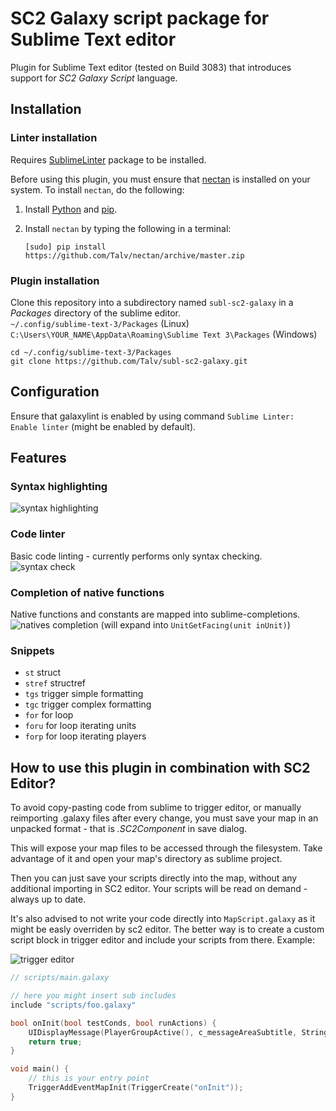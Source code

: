 # SC2 Galaxy script package for Sublime Text editor
Plugin for Sublime Text editor (tested on Build 3083) that introduces support for *SC2 Galaxy Script* language.

## Installation

### Linter installation

Requires [SublimeLinter](http://www.sublimelinter.com/en/latest/installation.html#installing-via-pc) package to be installed.

Before using this plugin, you must ensure that [nectan](https://github.com/Talv/nectan) is installed on your system. To install `nectan`, do the following:

1. Install [Python](http://python.org/download/) and [pip](http://www.pip-installer.org/en/latest/installing.html).

1. Install `nectan` by typing the following in a terminal:
   ```
   [sudo] pip install https://github.com/Talv/nectan/archive/master.zip
   ```

### Plugin installation
Clone this repository into a subdirectory named `subl-sc2-galaxy` in a *Packages* directory of the sublime editor.  
```~/.config/sublime-text-3/Packages``` (Linux)  
```C:\Users\YOUR_NAME\AppData\Roaming\Sublime Text 3\Packages``` (Windows)
```
cd ~/.config/sublime-text-3/Packages
git clone https://github.com/Talv/subl-sc2-galaxy.git
```

## Configuration
Ensure that galaxylint is enabled by using command `Sublime Linter: Enable linter` (might be enabled by default).

## Features

### Syntax highlighting
![syntax highlighting](https://cloud.githubusercontent.com/assets/6976458/11614372/276ccbf4-9c41-11e5-8648-7f708e5df3fa.png)


### Code linter
Basic code linting - currently performs only syntax checking.
![syntax check](https://cloud.githubusercontent.com/assets/6976458/11614383/79b648fe-9c41-11e5-89b8-ca2becee2153.png)

### Completion of native functions
Native functions and constants are mapped into sublime-completions.
![natives completion](https://cloud.githubusercontent.com/assets/6976458/11614389/bba6f510-9c41-11e5-9d00-46ef7afa8ad6.png)
(will expand into `UnitGetFacing(unit inUnit)`)

### Snippets

 * `st` struct
 * `stref` structref
 * `tgs` trigger simple formatting
 * `tgc` trigger complex formatting
 * `for` for loop
 * `foru` for loop iterating units
 * `forp` for loop iterating players

## How to use this plugin in combination with SC2 Editor?
To avoid copy-pasting code from sublime to trigger editor, or manually reimporting .galaxy files after every change, you must save your map in an unpacked format - that is *.SC2Component* in save dialog.

This will expose your map files to be accessed through the filesystem. Take advantage of it and open your map's directory as sublime project.

Then you can just save your scripts directly into the map, without any additional importing in SC2 editor. Your scripts will be read on demand - always up to date.

It's also advised to not write your code directly into `MapScript.galaxy` as it might be easly overriden by sc2 editor. The better way is to create a custom script block in trigger editor and include your scripts from there. Example:

![trigger editor](https://cloud.githubusercontent.com/assets/6976458/11614705/a03daefa-9c4a-11e5-95de-9b2bd1780dec.png)

```c
// scripts/main.galaxy

// here you might insert sub includes
include "scripts/foo.galaxy"

bool onInit(bool testConds, bool runActions) {
    UIDisplayMessage(PlayerGroupActive(), c_messageAreaSubtitle, StringToText("HELLO WORLD"));
    return true;
}

void main() {
    // this is your entry point
    TriggerAddEventMapInit(TriggerCreate("onInit"));
}
```